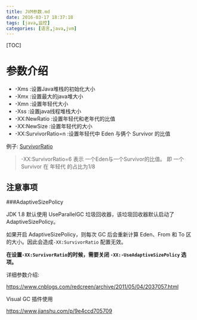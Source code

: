 ```yaml
---
title: JVM参数.md
date: 2016-03-17 18:37:18
tags: [java,监控]
categories: [语言,java,jvm]
---
```


[TOC]

<!--more-->

# 参数介绍

- -Xms :设置Java堆栈的初始化大小
- -Xmx :设置最大的java堆大小
- -Xmn :设置年轻代大小
- -Xss :设置java线程堆栈大小
- -XX:NewRatio :设置年轻代和老年代的比值
- -XX:NewSize :设置年轻代的大小
- -XX:SurvivorRatio=n :设置年轻代中 Eden 与俩个 Survivor 的比值

例子: [SurvivorRatio](https://docs.oracle.com/cd/E19159-01/819-3681/abeil/index.html)

> -XX:SurvivorRatio=6 表示 一个Eden与一个Survivor的比值。 即 一个Survivor 在 年轻代 的占比为1/8



## 注意事项

###AdaptiveSizePolicy

JDK 1.8 默认使用 UseParallelGC 垃圾回收器，该垃圾回收器默认启动了 AdaptiveSizePolicy。

如果开启 AdaptiveSizePolicy，则每次 GC 后会重新计算 Eden、From 和 To 区的大小。因此会造成`-XX:SurvivorRatio` 配置无效。

**在设置`-XX:SurvivorRatio`的时候，需要关闭 `-XX:-UseAdaptiveSizePolicy` 选项。**







详细参数介绍:

https://www.cnblogs.com/redcreen/archive/2011/05/04/2037057.html

Visual GC 插件使用

https://www.jianshu.com/p/9e4ccd705709
